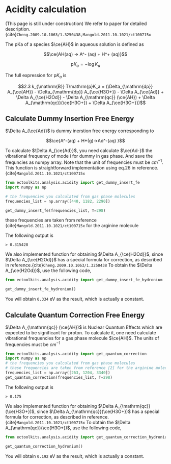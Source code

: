 # Acidity calculation
(This page is still under construction)
We refer to paper for detailed description.{cite}`Cheng.2009.10.1063/1.3250438,Mangold.2011.10.1021/ct100715x`

The pKa of a species $\ce{AH}$ in aqueous solution is defined as

$$\ce{AH(aq) -> A^- (aq) + H^+ (aq)}$$

$$\mathrm{p}K_a = -\log{K_a}$$

The full expression for $\mathrm{p}K_a$ is

$$2.3 k_{\mathrm{B}} T\mathrm{p}K_a =   (\Delta_{\mathrm{dp}} A_{\ce{AH}} - \Delta_{\mathrm{dp}}  A_{\ce{H3O+}} - \Delta A_{\ce{Ad}} + \Delta A_{\ce{H2Od}} - \Delta A_{\mathrm{qc}} (\ce{AH}) + \Delta A_{\mathrm{qc}}(\ce{H3O+}) +  \Delta A_{\ce{H3O+}})$$

## Calculate Dummy Insertion Free Energy

$\Delta A_{\ce{Ad}}$ is dummy inerstion free energy corresponding to

$$\ce{A^-(aq) + H+(g)->Ad^-(aq) }$$

To calculate $\Delta A_{\ce{Ad}}$, you need calculate $\ce{Ad-}$ the vibrational frequency of mode i for dummy in gas phase. And save the frequncies as numpy array. Note that the unit of frequencies must be $cm^{-1}$. This function is straightforward implementation using eq.26 in reference.{cite}`Mangold.2011.10.1021/ct100715x`
```python
from ectoolkits.analysis.acidity import get_dummy_insert_fe
import numpy as np

# the frequencies you calculated from gas phase molecules
frequencies_list = np.array([440, 1182, 2290])

get_dummy_insert_fe(frequencies_list, T=298)
```
these frequencies are taken from reference {cite}`Mangold.2011.10.1021/ct100715x` for the arginine molecule

The following output is
```shell
> 0.315428
```

We also implemented function for obtaining $\Delta A_{\ce{H2Od}}$, since $\Delta A_{\ce{H2Od}}$ has a special formula for correction, as described in reference.{cite}`Cheng.2009.10.1063/1.3250438` To obtain the $\Delta A_{\ce{H2Od}}$, use the following code,
```python
from ectoolkits.analysis.acidity import get_dummy_insert_fe_hydronium

get_dummy_insert_fe_hydronium()
```
You will obtain `0.334` eV as the result, which is actually a constant.

## Calculate Quantum Correction Free Energy

$\Delta A_{\mathrm{qc}} (\ce{AH})$ is Nuclear Quantum Effects which are expected to be significant for proton. To calculate it, one need calculate vibrational frequencies for a gas phase molecule $\ce{AH}$. The units of frequencies must be $cm^{-1}$
```python
from ectoolkits.analysis.acidity import get_quantum_correction
import numpy as np
# the frequencies you calculated from gas phase molecules
# these frequencies are taken from reference [2] for the arginine molecule.
frequencies_list = np.array([263, 1204, 3340])
get_quantum_correction(frequencies_list, T=298)
```

The following output is
```shell
> 0.175
```

We also implemented function for obtaining $\Delta A_{\mathrm{qc}}(\ce{H3O+})$, since $\Delta A_{\mathrm{qc}}(\ce{H3O+})$ has a special formula for correction, as described in reference.{cite}`Mangold.2011.10.1021/ct100715x` To obtain the $\Delta A_{\mathrm{qc}}(\ce{H3O+})$, use the following code,
```python
from ectoolkits.analysis.acidity import get_quantum_correction_hydronium

get_quantum_correction_hydronium()
```
You will obtain `0.192` eV as the result, which is actually a constant.
